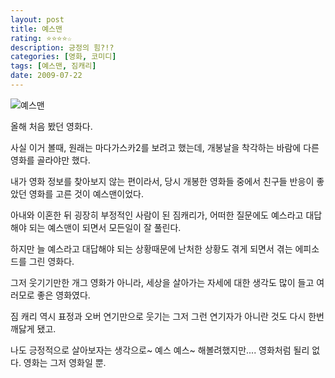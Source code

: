 ```yaml
---
layout: post
title: 예스맨
rating: ⭐️⭐️⭐️⭐️☆
description: 긍정의 힘?!?
categories: [영화, 코미디]
tags: [예스맨, 짐캐리]
date: 2009-07-22
---
```


![예스맨](../../review/img/2009/yesman.jpg)

올해 처음 봤던 영화다.

사실 이거 볼때, 원래는 마다가스카2를 보려고 했는데, 개봉날을 착각하는 바람에 다른 영화를 골라야만 했다.

내가 영화 정보를 찾아보지 않는 편이라서, 당시 개봉한 영화들 중에서 친구들 반응이 좋았던 영화를 고른 것이 예스맨이었다.

아내와 이혼한 뒤 굉장히 부정적인 사람이 된 짐캐리가, 어떠한 질문에도 예스라고 대답해야 되는 예스맨이 되면서 모든일이 잘 풀린다.

하지만 늘 예스라고 대답해야 되는 상황때문에 난처한 상황도 겪게 되면서 겪는 에피소드를 그린 영화다.

그저 웃기기만한 개그 영화가 아니라, 세상을 살아가는 자세에 대한 생각도 많이 들고 여러모로 좋은 영화였다.

짐 캐리 역시 표정과 오버 연기만으로 웃기는 그저 그런 연기자가 아니란 것도 다시 한번 깨닳게 됐고.

나도 긍정적으로 살아보자는 생각으로~ 예스 예스~ 해볼려했지만.... 영화처럼 될리 없다. 영화는 그저 영화일 뿐.